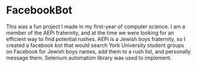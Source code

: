 # FacebookBot

This was a fun project I made in my first-year of computer science. I am a member of the AEPi fraternity, and at the time we were looking for an efficient way to find potential rushes. AEPi is a Jewish boys fraternity, so I created a facebook bot that would search York University student groups on Facebook for Jewish boys names, add them to a rush list, and personally message them. Selenium automation library was used to implement.
